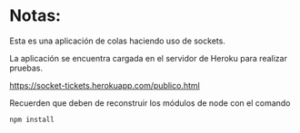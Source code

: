 # Notas:

Esta es una aplicación de colas haciendo uso de sockets.

La aplicación se encuentra cargada en el servidor de Heroku para realizar pruebas. 

https://socket-tickets.herokuapp.com/publico.html

Recuerden que deben de reconstruir los módulos de node con el comando

```
npm install
```